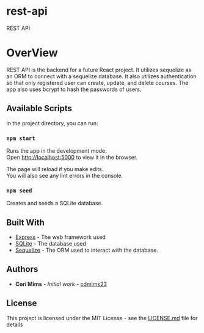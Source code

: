 # rest-api
 REST API

# OverView
REST API is the backend for a future React project. It utilizes sequelize as an ORM to connect with a sequelize database. It also utilizes authentication so that only registered user can create, update, and delete courses. The app also uses bcrypt to hash the passwords of users.

## Available Scripts

In the project directory, you can run:

### `npm start`

Runs the app in the development mode.<br />
Open [http://localhost:5000](http://localhost:5000) to view it in the browser.

The page will reload if you make edits.<br />
You will also see any lint errors in the console.

### `npm seed`

Creates and seeds a SQLite database.<br />

## Built With

* [Express](http://expressjs.com/) - The web framework used
* [SQLite](https://www.sqlite.org/index.html) - The database used
* [Sequelize](https://pugjs.org/api/getting-started.html) - The ORM  used to interact with the database.

## Authors

* **Cori Mims** - *Initial work* - [cdmims23](https://github.com/cdmims23)

## License

This project is licensed under the MIT License - see the [LICENSE.md](LICENSE.md) file for details

